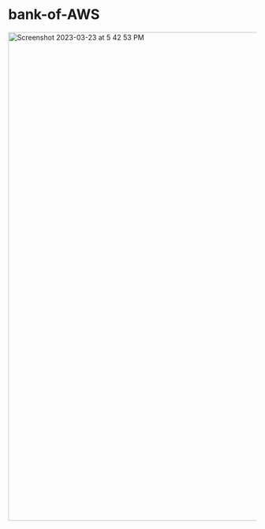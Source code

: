 # bank-of-AWS

<img width="990" alt="Screenshot 2023-03-23 at 5 42 53 PM" src="https://user-images.githubusercontent.com/56480632/227163926-1be455b4-6357-4000-951f-d58248f41bf8.png">
